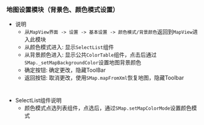 ### 地图设置模块（背景色、颜色模式设置）
* 说明
    - 从` MapView界面 -> 设置 -> 基本设置 -> 颜色模式/背景颜色 `返回到`MapView`进入此模块
    - 从颜色模式进入: 显示`SelectList`组件
    - 从背景颜色进入: 显示公共`ColorTable`组件，点击后通过`SMap._setMapBackgroundColor`设置地图背景颜色
    - 确定按钮: 确定更改，隐藏ToolBar
    - 返回按钮: 取消更改，使用`SMap.mapFromXml`恢复地图，隐藏Toolbar
#
* SelectList组件说明
    - 颜色模式点选列表组件，点选后，通过`SMap.setMapColorMode`设置颜色模式